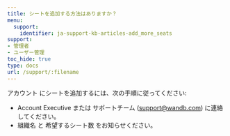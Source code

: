 ```yaml
---
title: シートを追加する方法はありますか？
menu:
  support:
    identifier: ja-support-kb-articles-add_more_seats
support:
- 管理者
- ユーザー管理
toc_hide: true
type: docs
url: /support/:filename
---
```


アカウント にシートを追加するには、次の手順に従ってください:

- Account Executive または サポートチーム (support@wandb.com) に連絡してください。
- 組織名 と 希望するシート数 をお知らせください。